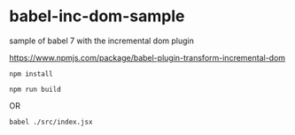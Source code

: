 # babel-inc-dom-sample
sample of babel 7 with the incremental dom plugin

https://www.npmjs.com/package/babel-plugin-transform-incremental-dom

`npm install`

`npm run build`

OR

`babel ./src/index.jsx`
